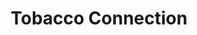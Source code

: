 ---
title: "Tobacco Connection"
url: /boise/tobacco-connection-south-vista-avenue/
shop: tobacco
---